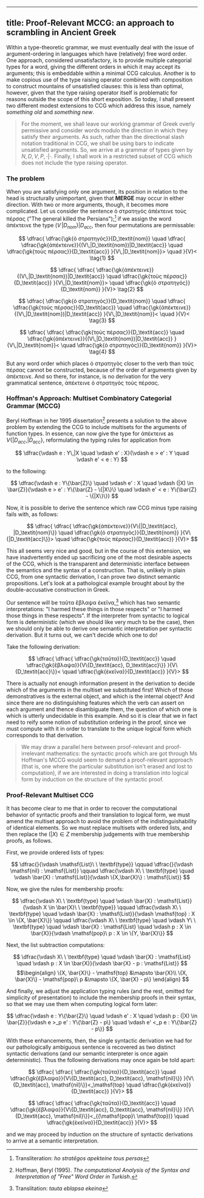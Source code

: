 ----
title: Proof-Relevant MCCG: an approach to scrambling in Ancient Greek
----

Within a type-theoretic grammar, we must eventually deal with the issue
of argument-ordering in languages which have (relatively) free word
order. One approach, considered unsatisfactory, is to provide multiple
categorial types for a word, giving the different orders in which it may
accept its arguments; this is embeddable within a minimal CCG calculus.
Another is to make copious use of the type raising operator combined
with composition to construct mountains of unsatisfied clauses: this is
less than optimal, however, given that the type raising operator itself
is problematic for reasons outside the scope of this short exposition.
So today, I shall present two different modest extensions to CCG which
address this issue, namely *something old* and *something new*.

<!--more-->

> For the moment, we shall leave our working grammar of Greek overly
permissive and consider words modulo the direction in which they satisfy
their arguments. As such, rather than the directional slash notation
traditional in CCG, we shall be using bars to indicate unsatisfied
arguments. So, we arrive at a grammar of types given by $N, D, V, P,
\cdot|\cdot$. Finally, I shall work in a restricted subset of CCG which
does not include the type raising operator.


### The problem

When you are satisfying only one argument, its position in relation to the
head is structurally unimportant, given that **MERGE** may occur in
either direction. With two or more arguments, though, it becomes more
complicated. Let us consider the sentence <span lang=gk>ὁ στρατηγὸς ἀπέκτεινε
τοὺς πέρσας</span> ("The general killed the Persians");[^ex1] if we assign the word <span
lang=gk>ἀπέκτεινε</span> the type
$(V\,|D_\textit{nom})|D_\textit{acc}$, then four permutations are
permissable:

[^ex1]: Transliteration: _ho stratēgos apekteine tous persas_

$$
\dfrac{
  \dfrac{\gk{ὁ στρατηγός}}{D_\textit{nom}}
  \quad
  \dfrac{
    \dfrac{\gk{ἀπέκτεινε}}{(V\,|D_\textit{nom})|D_\textit{acc}}
    \quad
    \dfrac{\gk{τοὺς πέρσας}}{D_\textit{acc}}
  }{V\,|D_\textit{nom}}>
  \quad
}{V}<
\tag{1}
$$

$$
\dfrac{
  \dfrac{
    \dfrac{\gk{ἀπέκτεινε}}{(V\,|D_\textit{nom})|D_\textit{acc}}
    \quad
    \dfrac{\gk{τοὺς πέρσας}}{D_\textit{acc}}
  }{V\,|D_\textit{nom}}>
  \quad
  \dfrac{\gk{ὁ στρατηγός}}{D_\textit{nom}}
}{V}>
\tag{2}
$$

$$
\dfrac{
  \dfrac{\gk{ὁ στρατηγός}}{D_\textit{nom}}
  \quad
  \dfrac{
    \dfrac{\gk{τοὺς πέρσας}}{D_\textit{acc}}
    \quad
    \dfrac{\gk{ἀπέκτεινε}}{(V\,|D_\textit{nom})|D_\textit{acc}}
  }{V\,|D_\textit{nom}}<
  \quad
}{V}<
\tag{3}
$$

$$
\dfrac{
  \dfrac{
    \dfrac{\gk{τοὺς πέρσας}}{D_\textit{acc}}
    \quad
    \dfrac{\gk{ἀπέκτεινε}}{(V\,|D_\textit{nom})|D_\textit{acc}}
  }{V\,|D_\textit{nom}}<
  \quad
  \dfrac{\gk{ὁ στρατηγός}}{D_\textit{nom}}
}{V}>
\tag{4}
$$

But any word order which places <span lang=gk>ὁ στρατηγὸς</span> closer
to the verb than <span lang=gk>τοὺς πέρσας</span> cannot be constructed,
because of the order of arguments given by <span
lang=gk>ἀπέκτεινε</span>. And so there, for instance, is no derivation
for the very grammatical sentence, <span lang=gk>ἀπέκτεινε ὁ στρατηγὸς
τοὺς πέρσας</span>.

### Hoffman's Approach: Multiset Combinatory Categorial Grammar (MCCG)

Beryl Hoffman in her 1995 dissertation[^hoffman95] presents a solution
to the above problem by extending the CCG to include multisets for the
arguments of function types. In essence, can now give the type for <span
lang=gk>ἀπέκτεινε</span> as $V\{|D_\textit{acc}, |D_\textit{acc}\}$,
reformulating the typing rules for application from

$$
\dfrac{\vdash e : Y\,|X \quad \vdash e' : X}{\vdash e > e' : Y \quad
\vdash e' < e : Y}
$$

to the following:

$$
\dfrac{\vdash e : Y\{\bar{Z}\} \quad \vdash e' : X \quad \vdash (|X) \in \bar{Z}}{\vdash e > e' : Y\{\bar{Z} - \{|X\}\} \quad
\vdash e' < e : Y\{\bar{Z} - \{|X\}\}}
$$

Now, it is possible to derive the sentence which raw CCG minus type
raising fails with, as follows:

$$
\dfrac{
  \dfrac{
    \dfrac{\gk{ἀπέκτεινε}}{V\{|D_\textit{acc}, |D_\textit{nom}\}}
    \quad
    \dfrac{\gk{ὁ στρατηγὸς}}{D_\textit{nom}}
  }{V\{|D_\textit{acc}\}}>
  \quad
  \dfrac{\gk{τοὺς πέρσας}}{D_\textit{acc}}
}{V}>
$$

[^hoffman95]: Hoffman, Beryl (1995). *The computational Analysis of the Syntax
and Interpretation of "Free" Word Order in Turkish*.


This all seems very nice and good, but in the course of this extension,
we have inadvertently ended up sacrificing one of the most desirable
aspects of the CCG, which is the transparent and deterministic interface
between the semantics and the syntax of a construction. That is,
unlikely in plain CCG, from one syntactic derivation, I can prove two
distinct semantic propositions. Let's look at a pathological example
brought about by the double-accusative construction in Greek.

Our sentence will be <span lang=gk>ταῦτα ἔβλαψα ἐκεῖνα</span>,[^ex2] which has
two semantic interpretations: "I harmed these things in those respects"
or "I harmed those things in these respects". If the interpreter from
syntactic to logical form is deterministic (which we should like very
much to be the case), then we should only be able to derive one semantic
interpretation per syntactic derivation. But it turns out, we can't
decide which one to do!

[^ex2]: Translitation: _tauta eblapsa ekeina_

Take the following derivation:

$$
\dfrac{
  \dfrac{
    \dfrac{\gk{ταῦτα}}{D_\textit{acc}}
    \quad
    \dfrac{\gk{ἔβλαψα}}{V\{D_\textit{acc}, D_\textit{acc}\}}
  }{V\{D_\textit{acc}\}}<
  \quad
  \dfrac{\gk{ἐκεῖνα}}{D_\textit{acc}}
}{V}>
$$

There is actually not enough information present in the derivation to
decide which of the arguments in the multiset we substituted first!
Which of those demonstratives is the external object, and which is the
internal object? And since there are no distinguishing features which
the verb can assert on each argument and thence disambiguate them, the
question of which one is which is utterly undecidable in this example. And so
it is clear that we in fact need to reify some notion of substitution
ordering in the proof, since we must compute with it in order to
translate to the unique logical form which corresponds to that
derivation.

> We may draw a parallel here between proof-relevant and
> proof-irrelevant mathematics: the syntactic proofs which are got
> through Ms Hoffman's MCCG would seem to demand a
> proof-relevant approach (that is, one where the particular
> substitution isn't erased and lost to computation), if we are
> interested in doing a translation into logical form by induction on
> the structure of the syntactic proof.

### Proof-Relevant Multiset CCG

It has become clear to me that in order to recover the computational
behavior of syntactic proofs and their translation to logical form, we
must amend the multiset approach to avoid the problem of the
indistinguishability of identical elements. So we must replace multisets
with ordered lists, and then replace the $(|X) \in Z$ membership judgements
with true membership proofs, as follows.

First, we provide ordered lists of types:

$$
\dfrac{}{\vdash \mathsf{List}\ \ \textbf{type}}
\qquad
\dfrac{}{\vdash \mathsf{nil} : \mathsf{List}}
\qquad
\dfrac{\vdash X\ \ \textbf{type} \quad \vdash \bar{X} : \mathsf{List}}{\vdash \{X,\bar{X}\} :
\mathsf{List}}
$$

Now, we give the rules for membership proofs:

$$
\dfrac{\vdash X\ \ \textbf{type} \quad \vdash \bar{X} : \mathsf{List}}{\vdash X \in \bar{X}\ \ \textbf{type}}
\qquad
\dfrac{\vdash X\ \ \textbf{type} \quad \vdash \bar{X} :
\mathsf{List}}{\vdash \mathsf{top} : X \in \{X, \bar{X}\}}
\qquad
\dfrac{\vdash X\ \ \textbf{type} \quad \vdash Y\ \ \textbf{type} \quad
\vdash \bar{X} : \mathsf{List} \quad \vdash p : X \in \bar{X}}{\vdash
\mathsf{pop}\ p : X \in \{Y, \bar{X}\}}
$$

Next, the list subtraction computations:

$$
\dfrac{\vdash X\ \ \textbf{type} \quad \vdash \bar{X} : \mathsf{List}
\quad \vdash p : X \in \bar{X}}{\vdash \bar{X} - p : \mathsf{List}}
$$
$$\begin{align}
\{X, \bar{X}\} - \mathsf{top} &\mapsto \bar{X}\\
\{X, \bar{X}\} - \mathsf{pop}\ p &\mapsto \{X, \bar{X} - p\}
\end{align}
$$

And finally, we adjust the application typing rules (and the rest,
omitted for simplicity of presentation) to include the membership proofs
in their syntax, so that we may use them when computing logical form later:

$$
\dfrac{\vdash e : Y\{\bar{Z}\} \quad \vdash e' : X \quad \vdash p : (|X) \in \bar{Z}}{\vdash e >_p e' : Y\{\bar{Z} - p\} \quad
\vdash e' <_p e : Y\{\bar{Z} - p\}}
$$ <!-- _ -->

With these enhancements, then, the single syntactic derivation we had
for our pathologically ambiguous sentence is recovered as two distinct
syntactic derivations (and our semantic interpreter is once again
deterministic). Thus the following derivations may once again be told
apart:

$$
\dfrac{
  \dfrac{
    \dfrac{\gk{ταῦτα}}{D_\textit{acc}}
    \quad
    \dfrac{\gk{ἔβλαψα}}{V\{D_\textit{acc}, D_\textit{acc}, \mathsf{nil}\}}
  }{V\{D_\textit{acc}, \mathsf{nil}\}}<_\mathsf{top}
  \quad
  \dfrac{\gk{ἐκεῖνα}}{D_\textit{acc}}
}{V}>
$$

$$
\dfrac{
  \dfrac{
    \dfrac{\gk{ταῦτα}}{D_\textit{acc}}
    \quad
    \dfrac{\gk{ἔβλαψα}}{V\{D_\textit{acc}, D_\textit{acc}, \mathsf{nil}\}}
  }{V\{D_\textit{acc}, \mathsf{nil}\}}<_{(\mathsf{pop}\ \mathsf{top})}
  \quad
  \dfrac{\gk{ἐκεῖνα}}{D_\textit{acc}}
}{V}>
$$

and we may proceed by induction on the structure of syntactic
derivations to arrive at a semantic interpretation.

